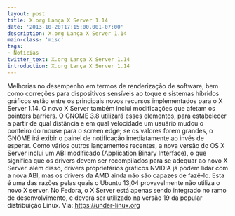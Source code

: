 ```yaml
---
layout: post
title: X.org Lança X Server 1.14
date: '2013-10-20T17:15:00.001-07:00'
description: X.org Lança X Server 1.14
main-class: 'misc'
tags:
- Notícias
twitter_text: X.org Lança X Server 1.14
introduction: X.org Lança X Server 1.14
---
```

 Melhorias no desempenho em termos de renderização de software, bem como correções para dispositivos sensíveis ao toque e sistemas híbridos gráficos estão entre os principais novos recursos implementados para o X Server 1.14. O novo X Server também inclui modificações que afetam os pointers barriers. O GNOME 3.8 utilizará esses elementos, para estabelecer a partir de qual distância e em qual velocidade um usuário mudou o ponteiro do mouse para o screen edge; se os valores forem grandes, o GNOME irá exibir o painel de notificação imediatamente ao invés de esperar.
 Como vários outros lançamentos recentes, a nova versão do OS X Server inclui um ABI modificado (Application Binary Interface), o que significa que os drivers devem ser recompilados para se adequar ao novo X Server. além disso, drivers proprietários gráficos NVIDIA já podem lidar com a nova ABI, mas os drivers da AMD ainda não são capazes de fazê-lo. Esta é uma das razões pelas quais o Ubuntu 13,04 provavelmente não utiliza o novo X server. No Fedora, o X Server está apenas sendo integrado no ramo de desenvolvimento, e deverá ser utilizado na versão 19 da popular distribuição Linux.
Via: https://under-linux.org
